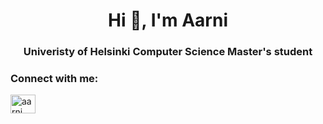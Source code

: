 <h1 align="center">Hi 👋, I'm Aarni</h1>
<h3 align="center">Univeristy of Helsinki Computer Science Master's student</h3>

<h3 align="left">Connect with me:</h3>
<p align="left">
<a href="https://www.linkedin.com/in/aarni-rechardt-6a67b533b/" target="blank"><img align="center" src="https://raw.githubusercontent.com/rahuldkjain/github-profile-readme-generator/master/src/images/icons/Social/linked-in-alt.svg" alt="aarni rechardt" height="30" width="40" /></a>
</p>

